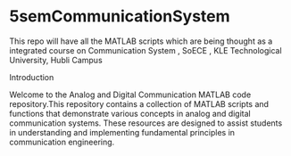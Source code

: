 # 5semCommunicationSystem

This repo will have all the MATLAB scripts which are being thought as a integrated course on Communication System , SoECE , KLE Technological University, Hubli Campus  

Introduction

Welcome to the Analog and Digital Communication MATLAB code repository.This repository contains a collection of MATLAB scripts and functions that demonstrate various concepts in analog and digital communication systems. These resources are designed to assist students in understanding and implementing fundamental principles in communication engineering.
